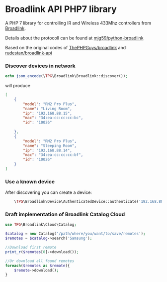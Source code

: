 # Broadlink API PHP7 library 

A PHP 7 library for controlling IR and Wireless 433Mhz controllers 
from [Broadlink](http://www.ibroadlink.com/rm/). 

Details about the protocoll can be found at 
[mjg59/python-broadlink](https://github.com/mjg59/python-broadlink/blob/master/README.md)

Based on the original codes of [ThePHPGuys/broadlink](https://github.com/thephpguys/broadlink)
and [rudestan/broadlink-api](https://github.com/rudestan/broadlink-api)

### Discover devices in network


```php
echo json_encode(\TPG\Broadlink\Broadlink::discover());
```

will produce

```json
[
    {
        "model": "RM2 Pro Plus",
        "name": "Living Room",
        "ip": "192.168.88.15",
        "mac": "34:ea:cc:cc:cc:bc",
        "id": "10026"
        
    },
    {
        "model": "RM2 Pro Plus",
        "name": "Sleeping Room",
        "ip": "192.168.88.14",
        "mac": "34:ea:cc:cc:cc:bf",
        "id": "10026"
    }
]
```

### Use a known device

After discovering you can create a device:


```php
    \TPG\Broadlink\Device\AuthenticatedDevice::authenticate('192.168.88.15','34:ea:cc:cc:cc:bc')
```

### Draft implementation of Broadlink Catalog Cloud

```php
use TPG\Broadlink\Cloud\Catalog;

$catalog = new Catalog('/path/where/you/want/to/save/remotes');
$remotes = $catalog->search('Samsung');

//Download first remote
print_r($remotes[0]->download());

//Or download all found remotes
foreach($remotes as $remote){
    $remote->download();
}
```
